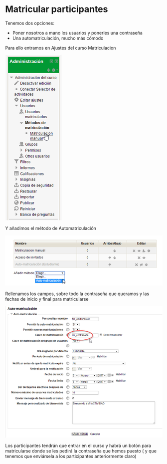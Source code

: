 # Matricular participantes

Tenemos dos opciones:

- Poner nosotros a mano los usuarios y ponerles una contraseña
- Una automatriculación, mucho más cómodo

Para ello entramos en Ajustes del curso Matriculacion

![](img/Matriculacion1.png)

Y añadimos el método de Automatriculación

![](img/Matriculacion2.png)

Rellenamos los campos, sobre todo la contraseña que queramos y las fechas de inicio y final para matricularse

![](img/Matriculacion3.png)

Los participantes tendrán que entrar en el curso y habrá un botón para matricularse donde se les pedirá la contraseña que hemos puesto ( y que tenemos que enviársela a los participantes anteriormente claro)